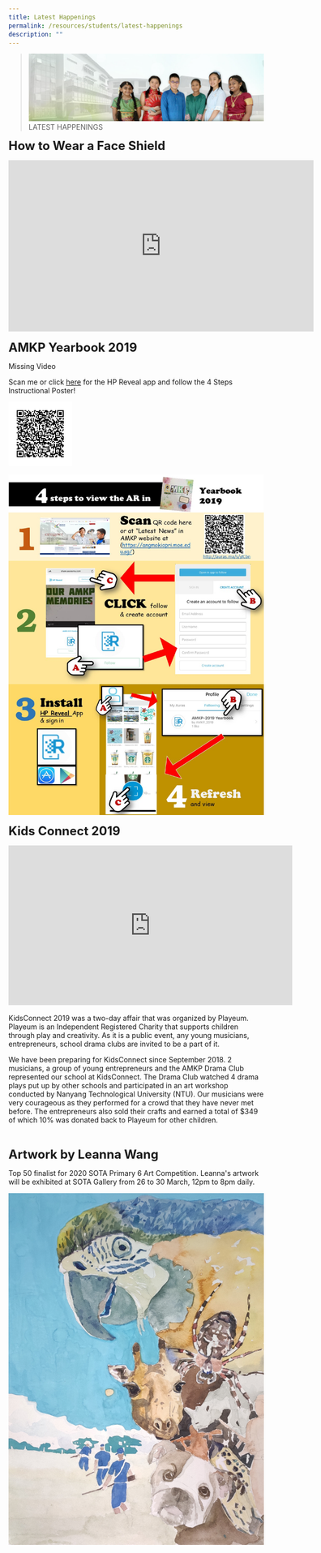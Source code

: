 ```yaml
---
title: Latest Happenings
permalink: /resources/students/latest-happenings
description: ""
---
```

>![](/images/About%20Us/banner2-with%20bg.jpg)
>LATEST HAPPENINGS

**<font size=5>How to Wear a Face Shield</font>**

<iframe width="602" height="338" src="https://www.youtube.com/embed/PXfOysqziwE" title="YouTube video player" frameborder="0" allow="accelerometer; autoplay; clipboard-write; encrypted-media; gyroscope; picture-in-picture" allowfullscreen></iframe>

<br>

**<font size=5>AMKP Yearbook 2019</font>**

Missing Video

Scan me or click [here](https://share.aurasma.com/YXVyYXNtYTovLz9jaGFubmVsaWQ9ZWJhNzFjZjQwMmVhZmZhYTMwNzM3YTcwMzJiMDZjZWUmYWN0aW9uPXN1YnNjcmliZSZhcHBuYW1lPUF1cmFzbWEmcGxhdGZvcm09QW5kcm9pZA==) for the HP Reveal app and follow the 4 Steps Instructional Poster!

<img src="/images/Resources/Yearbook%20QR%20Code.png"
     style="width:25%">

![](/images/Resources/AR%20features.jpg)
<br>

**<font size=5>Kids Connect 2019</font>**
<iframe width="560" height="315" src="https://www.youtube.com/embed/dybrG6AUlps" title="YouTube video player" frameborder="0" allow="accelerometer; autoplay; clipboard-write; encrypted-media; gyroscope; picture-in-picture" allowfullscreen></iframe>

KidsConnect 2019 was a two-day affair that was organized by Playeum. Playeum is an Independent Registered Charity that supports children through play and creativity. As it is a public event, any young musicians, entrepreneurs, school drama clubs are invited to be a part of it.

We have been preparing for KidsConnect since September 2018. 2 musicians, a group of young entrepreneurs and the AMKP Drama Club represented our school at KidsConnect. The Drama Club watched 4 drama plays put up by other schools and participated in an art workshop conducted by Nanyang Technological University (NTU). Our musicians were very courageous as they performed for a crowd that they have never met before. The entrepreneurs also sold their crafts and earned a total of $349 of which 10% was donated back to Playeum for other children.

<br>

**<font size=5>Artwork by Leanna Wang</font>**

Top 50 finalist for 2020 SOTA Primary 6 Art Competition. Leanna's artwork will be exhibited at SOTA Gallery from 26 to 30 March, 12pm to 8pm daily.

![](/images/Resources/LeannaWang_FacingExtinction.jpg)
